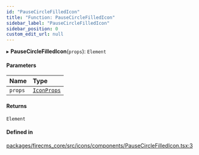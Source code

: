```yaml
---
id: "PauseCircleFilledIcon"
title: "Function: PauseCircleFilledIcon"
sidebar_label: "PauseCircleFilledIcon"
sidebar_position: 0
custom_edit_url: null
---
```


▸ **PauseCircleFilledIcon**(`props`): `Element`

#### Parameters

| Name | Type |
| :------ | :------ |
| `props` | [`IconProps`](../types/IconProps.md) |

#### Returns

`Element`

#### Defined in

[packages/firecms_core/src/icons/components/PauseCircleFilledIcon.tsx:3](https://github.com/FireCMSco/firecms/blob/d45f3739/packages/firecms_core/src/icons/components/PauseCircleFilledIcon.tsx#L3)
